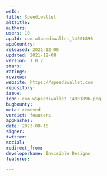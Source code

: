 ```yaml
---
wsId: 
title: Speediwallet
altTitle: 
authors: 
users: 10
appId: com.wSpeediwallet_14801896
appCountry: 
released: 2021-12-08
updated: 2021-12-08
version: 1.0.2
stars: 
ratings: 
reviews: 
website: https://speediwallet.com
repository: 
issue: 
icon: com.wSpeediwallet_14801896.png
bugbounty: 
meta: removed
verdict: fewusers
appHashes: 
date: 2023-08-16
signer: 
twitter: 
social: 
redirect_from: 
developerName: Invisible Designs
features: 

---
```


